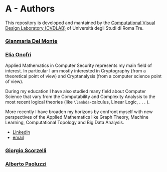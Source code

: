# A - Authors

This repository is developed and mantained by the [Computational Visual Design Laboratory (CVDLAB)](https://github.com/cvdlab) of Università degli Studi di Roma Tre.

### [Gianmaria Del Monte](https://github.com/gmgigi96)

### [Elia Onofri](https://github.com/eOnofri04)

Applied Mathematics in Computer Security represents my main field of interest. In particular I am mostly interested in Cryptography (from a theoretical point of view) and Cryptanalysis (from a computer science point of view).

During my education I have also studied many field about Computer Science that vary from the Computability and Complexity Analysis to the most recent logical theories (like ``\lambda``-calculus, Linear Logic, . . . ).

More recently I have broaden my horizons by confront myself with new perspectives of the Applied Mathematics like Graph Theory, Machine Learning, Computational Topology and Big Data Analysis.

 - [Linkedin](https://www.linkedin.com/in/elia-onofri-80b403173/)
 - [email](elia.onofri4@gmail.com)


### [Giorgio Scorzelli](https://www.sci.utah.edu/people/scrgiorgio.html)


### [Alberto Paoluzzi](http://paoluzzi.dia.uniroma3.it/)